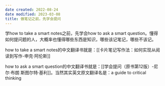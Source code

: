 ```yaml
---
date created: 2022-08-24
date modified: 2023-03-08
title: 做笔记之前，先学会提问
---
```


学how to take a smart notes之前，先学会how to ask a smart question。懂得如何提问题的人，大概率也懂得哪些东西是知识，哪些该记笔记，哪些不该记。

how to take a smart notes的中文翻译书就是：[[卡片笔记写作法：如何实现从阅读到写作-申克·阿伦斯]]

how to ask a smart question的中文翻译书就是：[[学会提问（原书第12版）-尼尔·布朗 斯图尔特·基利]]。当然其实英文原文翻译名是：a guide to critical thinking
